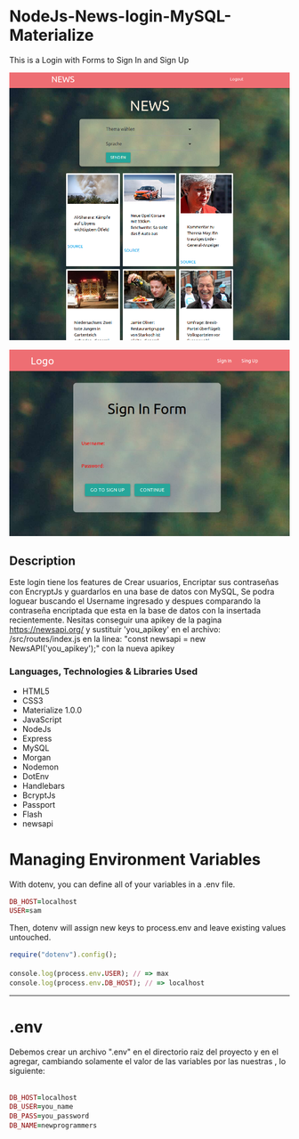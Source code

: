 # NodeJs-News-login-MySQL-Materialize
This is a Login with Forms to Sign In and Sign Up

![Alt text](news-login.png)

![Alt text](login-node-mysql.png)

## Description
Este login tiene los features de Crear usuarios, Encriptar sus contraseñas con EncryptJs y guardarlos en una base de datos con MySQL, Se podra loguear buscando el Username ingresado y despues comparando la contraseña encriptada que esta en la base de datos con la insertada recientemente. Nesitas conseguir una apikey  de la pagina https://newsapi.org/ y sustituir 'you_apikey' en el archivo: /src/routes/index.js   en la linea: "const newsapi = new NewsAPI('you_apikey');"  con la nueva apikey

### Languages, Technologies & Libraries Used
* HTML5
* CSS3
* Materialize 1.0.0
* JavaScript
* NodeJs
* Express
* MySQL
* Morgan
* Nodemon
* DotEnv
* Handlebars
* BcryptJs
* Passport
* Flash
* newsapi
# Managing Environment Variables

With dotenv, you can define all of your variables in a .env file.
```ruby
DB_HOST=localhost
USER=sam
```
Then, dotenv will assign new keys to process.env and leave existing values untouched.
```ruby
require("dotenv").config();

console.log(process.env.USER); // => max
console.log(process.env.DB_HOST); // => localhost
```
 **************************************************** 
 # .env 
 Debemos crear un archivo  ".env"  en el directorio raiz del proyecto y en el
 agregar, cambiando solamente el valor de las variables por las nuestras , lo siguiente:
 
 ```ruby
 
 DB_HOST=localhost
DB_USER=you_name
DB_PASS=you_password
DB_NAME=newprogrammers

```
 
